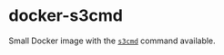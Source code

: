 # docker-s3cmd

Small Docker image with the [`s3cmd`](https://github.com/s3tools/s3cmd)
command available.
